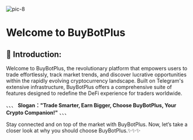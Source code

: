 
![pic-8](https://github.com/HeliosLz/BuyBotPlus/assets/131566676/50946372-f351-4260-8b9b-5786894784e8)

# Welcome to BuyBotPlus

## :clap: **Introduction:**

Welcome to BuyBotPlus, the revolutionary platform that empowers users to trade effortlessly, track market trends, and discover lucrative opportunities within the rapidly evolving cryptocurrency landscape. Built on Telegram's extensive infrastructure, BuyBotPlus offers a comprehensive suite of features designed to redefine the DeFi experience for traders worldwide.

、、、
**Slogan："Trade Smarter, Earn Bigger, Choose BuyBotPlus, Your Crypto Companion!"**
、、、

Stay connected and on top of the market with BuyBotPlus. Now, let’s take a closer look at why you should choose BuyBotPlus.✨✨✨
